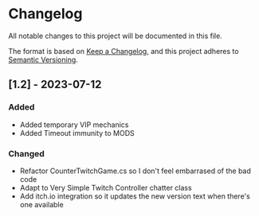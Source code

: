 # Changelog
All notable changes to this project will be documented in this file.

The format is based on [Keep a Changelog](https://keepachangelog.com/en/1.0.0/),
and this project adheres to [Semantic Versioning](https://semver.org/spec/v2.0.0.html).

## [1.2] - 2023-07-12

### Added
- Added temporary VIP mechanics
- Added Timeout immunity to MODS

### Changed
- Refactor CounterTwitchGame.cs so I don't feel embarrased of the bad code
- Adapt to Very Simple Twitch Controller chatter class
- Add itch.io integration so it updates the new version text when there's one available
